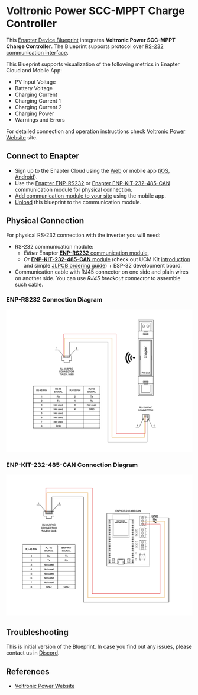 # Voltronic Power SCC-MPPT Charge Controller

This [Enapter Device Blueprint](https://go.enapter.com/marketplace-readme) integrates **Voltronic Power SCC-MPPT Charge Controller**. The Blueprint supports protocol over [RS-232 communication interface](https://go.enapter.com/developers-enapter-rs232).

This Blueprint supports visualization of the following metrics in Enapter Cloud and Mobile App:
- PV Input Voltage
- Battery Voltage
- Charging Current
- Charging Current 1
- Charging Current 2
- Charging Power
- Warnings and Errors

For detailed connection and operation instructions check [Voltronic Power Website](https://voltronicpower.com/en-US/Product/Detail/SCC-MPPT) site.

## Connect to Enapter

- Sign up to the Enapter Cloud using the [Web](https://cloud.enapter.com/) or mobile app ([iOS](https://apps.apple.com/app/id1388329910), [Android](https://play.google.com/store/apps/details?id=com.enapter&hl=en)).
- Use the [Enapter ENP-RS232](https://go.enapter.com/handbook-enp-rs232) or [Enapter ENP-KIT-232-485-CAN](https://go.enapter.com/enp-kit-232-485-can) communication module for physical connection.
- [Add communication module to your site](https://go.enapter.com/handbook-mobile-app) using the mobile app.
- [Upload](https://go.enapter.com/developers-upload-blueprint) this blueprint to the communication module.

## Physical Connection

For physical RS-232 connection with the inverter you will need:

- RS-232 communication module:
  - _Either_ Enapter [**ENP-RS232** communication module](https://handbook.enapter.com/modules/ENP-RS232/ENP-RS232.html),
  - _Or_ [**ENP-KIT-232-485-CAN** module](https://developers.enapter.com/docs/tutorial/ucm-kit/enp-kit-232-485-can) (check out UCM Kit [introduction](https://developers.enapter.com/docs/tutorial/ucm-kit/introduction) and simple [JLPCB ordering guide](https://developers.enapter.com/docs/tutorial/ucm-kit/ordering)) + ESP-32 development board.
- Communication cable with RJ45 connector on one side and plain wires on another side. You can use _RJ45 breakout connector_ to assemble such cable.

### ENP-RS232 Connection Diagram

<p align="left"><img height="auto" width="800" src=".assets/wiring-scheme-enp.png"></p>

### ENP-KIT-232-485-CAN Connection Diagram

<p align="left"><img height="auto" width="800" src=".assets/wiring-scheme-kit.png"></p>

## Troubleshooting

This is initial version of the Blueprint. In case you find out any issues, please contact us in [Discord](https://go.enapter.com/discord).

## References

- [Voltronic Power Website](https://voltronicpower.com/en-US/Product/Detail/SCC-MPPT)
